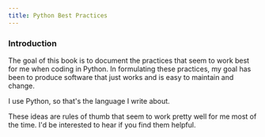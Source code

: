 ```yaml
---
title: Python Best Practices
---
```


### Introduction

The goal of this book is to document the practices that seem to work best
for me when coding in Python. In formulating these practices, my goal has
been to produce software that just works and is easy to maintain and
change.

I use Python, so that's the language I write about.

These ideas are rules of thumb that seem to work pretty well for me most of
the time. I'd be interested to hear if you find them helpful.

